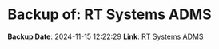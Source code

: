 # Backup of: RT Systems ADMS

**Backup Date**: 2024-11-15 12:22:29
**Link**: [RT Systems ADMS](https://przemienniki.net/export/adms.csv)

